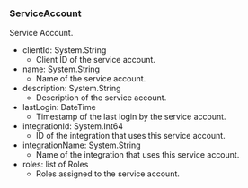 ### ServiceAccount
Service Account.

- clientId: System.String
  - Client ID of the service account.
- name: System.String
  - Name of the service account.
- description: System.String
  - Description of the service account.
- lastLogin: DateTime
  - Timestamp of the last login by the service account.
- integrationId: System.Int64
  - ID of the integration that uses this service account.
- integrationName: System.String
  - Name of the integration that uses this service account.
- roles: list of Roles
  - Roles assigned to the service account.
